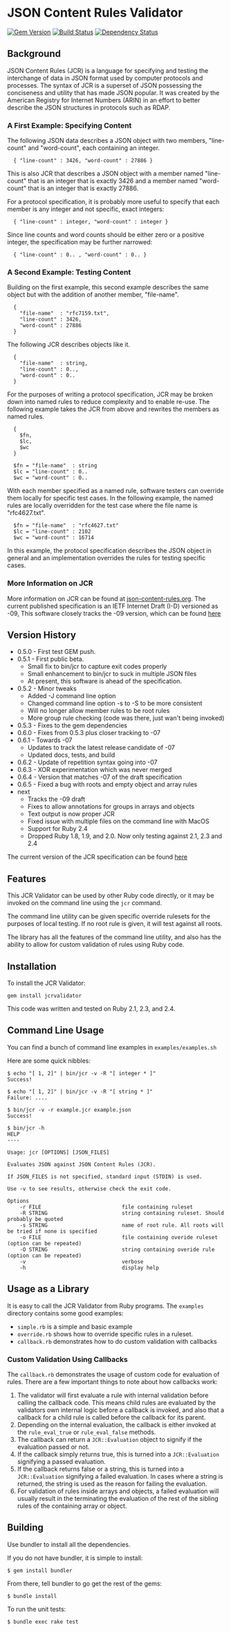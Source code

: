 # JSON Content Rules Validator

[![Gem Version](https://badge.fury.io/rb/jcrvalidator.svg)](https://badge.fury.io/rb/jcrvalidator)
[![Build Status](https://travis-ci.org/arineng/jcrvalidator.svg)](https://travis-ci.org/arineng/jcrvalidator)
[![Dependency Status](https://gemnasium.com/badges/github.com/arineng/jcrvalidator.svg)](https://gemnasium.com/github.com/arineng/jcrvalidator)


## Background

JSON Content Rules (JCR) is a language for specifying and testing the interchange of data in JSON 
format used by computer protocols and processes.  The syntax of JCR is a superset of JSON
possessing the conciseness and utility that has made JSON popular. It was created by the 
American Registry for Internet Numbers (ARIN) in an effort to better describe the JSON structures 
in protocols such as RDAP.

### A First Example: Specifying Content

   The following JSON data describes a JSON object with two members,
   "line-count" and "word-count", each containing an integer.

      { "line-count" : 3426, "word-count" : 27886 }

   This is also JCR that describes a JSON object with a member named
   "line-count" that is an integer that is exactly 3426 and a member
   named "word-count" that is an integer that is exactly 27886.

   For a protocol specification, it is probably more useful to specify
   that each member is any integer and not specific, exact integers:

      { "line-count" : integer, "word-count" : integer }

   Since line counts and word counts should be either zero or a positive
   integer, the specification may be further narrowed:

      { "line-count" : 0.. , "word-count" : 0.. }
      
### A Second Example: Testing Content

   Building on the first example, this second example describes the same
   object but with the addition of another member, "file-name".

      {
        "file-name"  : "rfc7159.txt",
        "line-count" : 3426,
        "word-count" : 27886
      }

   The following JCR describes objects like it.

      {
        "file-name"  : string,
        "line-count" : 0..,
        "word-count" : 0..
      }


   For the purposes of writing a protocol specification, JCR may be
   broken down into named rules to reduce complexity and to enable re-use.  The following example takes the JCR from above and rewrites the
   members as named rules.

      {
        $fn,
        $lc,
        $wc
      }

      $fn = "file-name"  : string
      $lc = "line-count" : 0..
      $wc = "word-count" : 0..

   With each member specified as a named rule, software testers can
   override them locally for specific test cases.  In the following
   example, the named rules are locally overridden for the test case
   where the file name is "rfc4627.txt".

      $fn = "file-name"  : "rfc4627.txt"
      $lc = "line-count" : 2102
      $wc = "word-count" : 16714

   In this example, the protocol specification describes the JSON object
   in general and an implementation overrides the rules for testing
   specific cases.
   
### More Information on JCR

More information on JCR can be found at [json-content-rules.org](http://json-content-rules.org/). 
The current published specification is an IETF Internet Draft (I-D) versioned as -09,
This software closely tracks the -09 version, 
which can be found [here](https://raw.githubusercontent.com/arineng/jcr/09/draft-newton-json-content-rules-09.txt)
   
## Version History

* 0.5.0 - First test GEM push.
* 0.5.1 - First public beta.
  * Small fix to bin/jcr to capture exit codes properly
  * Small enhancement to bin/jcr to suck in multiple JSON files
  * At present, this software is ahead of the specification.
* 0.5.2 - Minor tweaks
  * Added -J command line option
  * Changed command line option -s to -S to be more consistent
  * Will no longer allow member rules to be root rules
  * More group rule checking (code was there, just wan't being invoked)
* 0.5.3 - Fixes to the gem dependencies
* 0.6.0 - Fixes from 0.5.3 plus closer tracking to -07
* 0.6.1 - Towards -07
  * Updates to track the latest release candidate of -07
  * Updated docs, tests, and build
* 0.6.2 - Update of repetition syntax going into -07
* 0.6.3 - XOR experimentation which was never merged
* 0.6.4 - Version that matches -07 of the draft specification
* 0.6.5 - Fixed a bug with roots and empty object and array rules
* next
  * Tracks the -09 draft
  * Fixes to allow annotations for groups in arrays and objects
  * Text output is now proper JCR
  * Fixed issue with multiple files on the command line with MacOS
  * Support for Ruby 2.4
  * Dropped Ruby 1.8, 1.9, and 2.0. Now only testing against 2.1, 2.3 and 2.4

The current version of the JCR specification can be found 
[here](https://raw.githubusercontent.com/arineng/jcr/07/draft-newton-json-content-rules.txt)
  
## Features

This JCR Validator can be used by other Ruby code directly, 
or it may be invoked on the command line using the `jcr` command.

The command line utility can be given specific override rulesets for 
the purposes of local testing. If no root rule is given, it will test against all roots.

The library has all the features of the command line utility, 
and also has the ability to allow for custom validation of rules using Ruby code.
  
## Installation

To install the JCR Validator:

```
gem install jcrvalidator
```

This code was written and tested on Ruby 2.1, 2.3, and 2.4. 

## Command Line Usage

You can find a bunch of command line examples in `examples/examples.sh`

Here are some quick nibbles:

```
$ echo "[ 1, 2]" | bin/jcr -v -R "[ integer * ]"
Success!

$ echo "[ 1, 2]" | bin/jcr -v -R "[ string * ]"
Failure: ....

$ bin/jcr -v -r example.jcr example.json
Success!

$ bin/jcr -h
HELP
----

Usage: jcr [OPTIONS] [JSON_FILES]

Evaluates JSON against JSON Content Rules (JCR).

If JSON_FILES is not specified, standard input (STDIN) is used.

Use -v to see results, otherwise check the exit code.

Options
    -r FILE                          file containing ruleset
    -R STRING                        string containing ruleset. Should probably be quoted
    -s STRING                        name of root rule. All roots will be tried if none is specified
    -o FILE                          file containing overide ruleset (option can be repeated)
    -O STRING                        string containing overide rule (option can be repeated)
    -v                               verbose
    -h                               display help
```

## Usage as a Library

It is easy to call the JCR Validator from Ruby programs. The `examples` directory contains some good examples:

* `simple.rb` is a simple and basic example
* `override.rb` shows how to override specific rules in a ruleset.
* `callback.rb` demonstrates how to do custom validation with callbacks

### Custom Validation Using Callbacks

The `callback.rb` demonstrates the usage of custom code for evaluation of rules. There are a few important things to note about how callbacks work:

1. The validator will first evaluate a rule with internal validation before calling the callback code. This means child rules are evaluated by the validators own internal logic before a callback is invoked, and also that a callback for a child rule is called before the callback for its parent.
2. Depending on the internal evaluation, the callback is either invoked at the `rule_eval_true` or `rule_eval_false` methods.
3. The callback can return a `JCR::Evaluation` object to signify if the evaluation passed or not.
4. If the callback simply returns true, this is turned into a `JCR::Evaluation` signifying a passed evaluation.
5. If the callback returns false or a string, this is turned into a `JCR::Evaluation` signifying a failed evaluation. In cases where a string is returned, the string is used as the reason for failing the evaluation.
6. For validation of rules inside arrays and objects, a failed evaluation will usually result in the terminating the evaluation of the rest of the sibling rules of the containing array or object.

## Building

Use bundler to install all the dependencies.

If you do not have bundler, it is simple to install:

```
$ gem install bundler
```

From there, tell bundler to go get the rest of the gems:

```
$ bundle install
```

To run the unit tests:

```
$ bundle exec rake test
````
